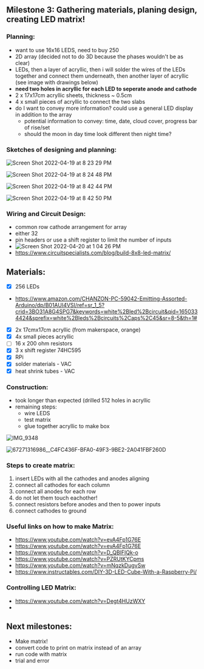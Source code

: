 ## Milestone 3: Gathering materials, planing design, creating LED matrix!

### Planning:
- want to use 16x16 LEDS, need to buy 250
- 2D array (decided not to do 3D because the phases wouldn't be as clear)
- LEDs, then a layer of acryllic, then i will solder the wires of the LEDs together and connect them underneath, then another layer of acryllic (see image with drawings below)
- **need two holes in acryllic for each LED to seperate anode and cathode**
- 2 x 17x17cm acryllic sheets, thickness ~ 0.5cm
- 4 x small pieces of acryllic to connect the two slabs
- do I want to convey more information? could use a general LED display in addition to the array
  - potential information to convey: time, date, cloud cover, progress bar of rise/set
  - should the moon in day time look different then night time? 

### Sketches of designing and planning:
![Screen Shot 2022-04-19 at 8 23 29 PM](https://user-images.githubusercontent.com/70282901/164122206-c68a99d2-93f6-48f1-9eee-2c880a8b4bde.png)

![Screen Shot 2022-04-19 at 8 24 48 PM](https://user-images.githubusercontent.com/70282901/164122238-694736f5-4fba-4b36-91d4-1c730efdcca4.png)

![Screen Shot 2022-04-19 at 8 42 44 PM](https://user-images.githubusercontent.com/70282901/164124306-cd694c0c-039f-415d-a257-c768a604167b.png)

![Screen Shot 2022-04-19 at 8 42 50 PM](https://user-images.githubusercontent.com/70282901/164124550-4b2bb5a6-9314-42b7-82aa-74c642da7260.png)

### Wiring and Circuit Design:
- common row cathode arrangement for array
- either 32
-  pin headers or use a shift register to limit the number of inputs
- ![Screen Shot 2022-04-20 at 1 04 26 PM](https://user-images.githubusercontent.com/70282901/164284852-e76cdb62-9827-488d-9f32-48a5ff859862.png)
- https://www.circuitspecialists.com/blog/build-8x8-led-matrix/

## Materials:
- [x] 256 LEDs
- https://www.amazon.com/CHANZON-PC-59042-Emitting-Assorted-Arduino/dp/B01AUI4VSI/ref=sr_1_5?crid=3BO31A8G4SPG7&keywords=white%2Bled%2Bcircuit&qid=1650334424&sprefix=white%2Bleds%2Bcircuits%2Caps%2C45&sr=8-5&th=1#
- [x] 2x 17cmx17cm acryllic (from makerspace, orange)
- [x] 4x small pieces acryllic
- [ ] 16 x 200 ohm resistors
- [x] 3 x shift register 74HC595
- [x] RPi
- [x] solder materials - VAC
- [x] heat shrink tubes - VAC

### Construction:
- took longer than expected (drilled 512 holes in acryllic
- remaining steps:
  - wire LEDS
  - test matrix
  - glue together acryllic to make box

![IMG_9348](https://user-images.githubusercontent.com/70282901/165626591-f312945a-1a87-4bfc-8073-82ec74e2ee76.jpg)

![67271316986__C4FC436F-BFA0-49F3-9BE2-2A041FBF260D](https://user-images.githubusercontent.com/70282901/165626604-33679150-903b-4056-916a-2088107184c9.jpg)



### Steps to create matrix:
1. insert LEDs with all the cathodes and anodes aligning
2. connect all cathodes for each column
3. connect all anodes for each row
4. do not let them touch eachother!
5. connect resistors before anodes and then to power inputs
6. connect cathodes to ground

### Useful links on how to make Matrix:
- https://www.youtube.com/watch?v=evA4Fp1G76E
- https://www.youtube.com/watch?v=evA4Fp1G76E 
- https://www.youtube.com/watch?v=D_QBlFIQk-o 
- https://www.youtube.com/watch?v=PZRUtKYCpms 
- https://www.youtube.com/watch?v=mNqzkDugvSw 
- https://www.instructables.com/DIY-3D-LED-Cube-With-a-Raspberry-Pi/

### Controlling LED Matrix:
- https://www.youtube.com/watch?v=Degt4HUzWXY
- 

## Next milestones:
- Make matrix!
- convert code to print on matrix instead of an array
- run code with matrix
- trial and error
